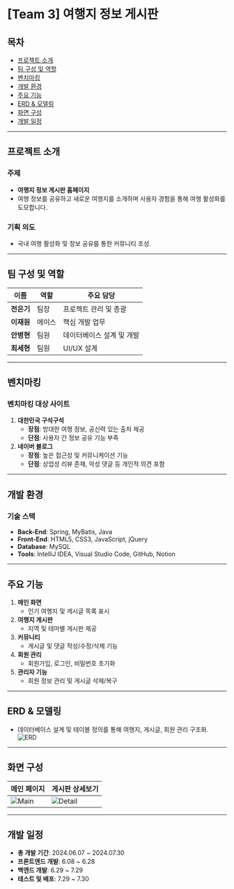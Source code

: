 # [Team 3] 여행지 정보 게시판

## 목차
- [프로젝트 소개](#프로젝트-소개)
- [팀 구성 및 역할](#팀-구성-및-역할)
- [벤치마킹](#벤치마킹)
- [개발 환경](#개발-환경)
- [주요 기능](#주요-기능)
- [ERD & 모델링](#erd--모델링)
- [화면 구성](#화면-구성)
- [개발 일정](#개발-일정)

---

## 프로젝트 소개
### 주제
- **여행지 정보 게시판 홈페이지**
- 여행 정보를 공유하고 새로운 여행지를 소개하며 사용자 경험을 통해 여행 활성화를 도모합니다.

### 기획 의도
- 국내 여행 활성화 및 정보 공유를 통한 커뮤니티 조성.

---

## 팀 구성 및 역할
| 이름       | 역할      | 주요 담당 |
|------------|-----------|-----------|
| **전은기** | 팀장      | 프로젝트 관리 및 총괄 |
| **이재원** | 에이스    | 핵심 개발 업무 |
| **안병현** | 팀원      | 데이터베이스 설계 및 개발 |
| **최세현** | 팀원      | UI/UX 설계 |

---

## 벤치마킹
### 벤치마킹 대상 사이트
1. **대한민국 구석구석**
   - **장점**: 방대한 여행 정보, 공신력 있는 출처 제공
   - **단점**: 사용자 간 정보 공유 기능 부족
2. **네이버 블로그**
   - **장점**: 높은 접근성 및 커뮤니케이션 기능
   - **단점**: 상업성 리뷰 존재, 악성 댓글 등 개인적 의견 포함

---

## 개발 환경
### 기술 스택
- **Back-End**: Spring, MyBatis, Java
- **Front-End**: HTML5, CSS3, JavaScript, jQuery
- **Database**: MySQL
- **Tools**: IntelliJ IDEA, Visual Studio Code, GitHub, Notion

---

## 주요 기능
1. **메인 화면**
   - 인기 여행지 및 게시글 목록 표시
2. **여행지 게시판**
   - 지역 및 테마별 게시판 제공
3. **커뮤니티**
   - 게시글 및 댓글 작성/수정/삭제 기능
4. **회원 관리**
   - 회원가입, 로그인, 비밀번호 초기화
5. **관리자 기능**
   - 회원 정보 관리 및 게시글 삭제/복구

---

## ERD & 모델링
- 데이터베이스 설계 및 테이블 정의를 통해 여행지, 게시글, 회원 관리 구조화.
![ERD](https://github.com/user-attachments/assets/your-erd-image-link)

---

## 화면 구성
| 메인 페이지 | 게시판 상세보기 |
|-------------|----------------|
| ![Main](https://github.com/user-attachments/assets/your-main-image-link) | ![Detail](https://github.com/user-attachments/assets/your-detail-image-link) |

---

## 개발 일정
- **총 개발 기간**: 2024.06.07 ~ 2024.07.30
- **프론트엔드 개발**: 6.08 ~ 6.28
- **백엔드 개발**: 6.29 ~ 7.29
- **테스트 및 배포**: 7.29 ~ 7.30
